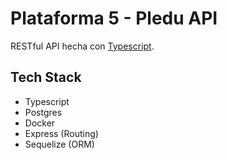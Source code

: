# Plataforma 5 - Pledu API

RESTful API hecha con [Typescript](https://www.typescriptlang.org/).

## Tech Stack

- Typescript
- Postgres
- Docker
- Express (Routing)
- Sequelize (ORM)
